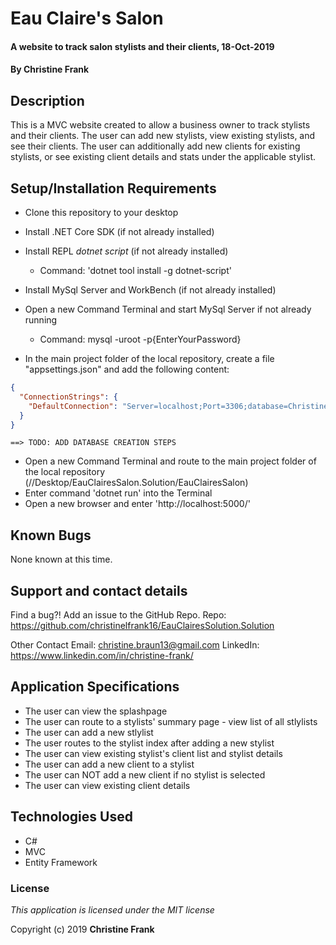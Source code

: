 # Eau Claire's Salon

#### A website to track salon stylists and their clients, 18-Oct-2019

#### By **Christine Frank**

## Description

This is a MVC website created to allow a business owner to track stylists and their clients. The user can add new stylists, view existing stylists, and see their clients. The user can additionally add new clients for existing stylists, or see existing client details and stats under the applicable stylist.

## Setup/Installation Requirements

* Clone this repository to your desktop
* Install .NET Core SDK (if not already installed)
* Install REPL *dotnet script* (if not already installed)
    * Command: 'dotnet tool install -g dotnet-script'
* Install MySql Server and WorkBench (if not already installed)
* Open a new Command Terminal and start MySql Server if not already running
    * Command: mysql -uroot -p{EnterYourPassword}

* In the main project folder of the local repository, create a file "appsettings.json" and add the following content:

```JSON
{
  "ConnectionStrings": {
    "DefaultConnection": "Server=localhost;Port=3306;database=Christine_Frank;uid=root;pwd=epicodus;"
  }
}
```


    ==> TODO: ADD DATABASE CREATION STEPS

* Open a new Command Terminal and route to the main project folder of the local repository (//Desktop/EauClairesSalon.Solution/EauClairesSalon)
* Enter command 'dotnet run' into the Terminal
* Open a new browser and enter 'http://localhost:5000/'

## Known Bugs

None known at this time.

## Support and contact details

Find a bug?! Add an issue to the GitHub Repo.
Repo: https://github.com/christinelfrank16/EauClairesSolution.Solution

Other Contact
Email: christine.braun13@gmail.com
LinkedIn: https://www.linkedin.com/in/christine-frank/

## Application Specifications

* The user can view the splashpage
* The user can route to a stylists' summary page - view list of all stlylists
* The user can add a new stlylist
* The user routes to the stylist index after adding a new stylist
* The user can view existing stylist's client list and stylist details
* The user can add a new client to a stylist
* The user can NOT add a new client if no stylist is selected
* The user can view existing client details

## Technologies Used

* C#
* MVC
* Entity Framework

### License

*This application is licensed under the MIT license*

Copyright (c) 2019 **Christine Frank**